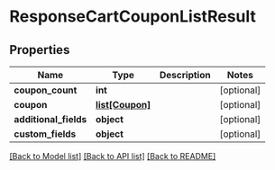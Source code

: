 # ResponseCartCouponListResult

## Properties
Name | Type | Description | Notes
------------ | ------------- | ------------- | -------------
**coupon_count** | **int** |  | [optional] 
**coupon** | [**list[Coupon]**](Coupon.md) |  | [optional] 
**additional_fields** | **object** |  | [optional] 
**custom_fields** | **object** |  | [optional] 

[[Back to Model list]](../README.md#documentation-for-models) [[Back to API list]](../README.md#documentation-for-api-endpoints) [[Back to README]](../README.md)


